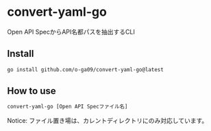 # convert-yaml-go

Open API SpecからAPI名都パスを抽出するCLI

## Install

```bash
go install github.com/o-ga09/convert-yaml-go@latest
```

## How to use

```bash
convert-yaml-go [Open API Specファイル名]
```

Notice: ファイル置き場は、カレントディレクトリにのみ対応しています。
